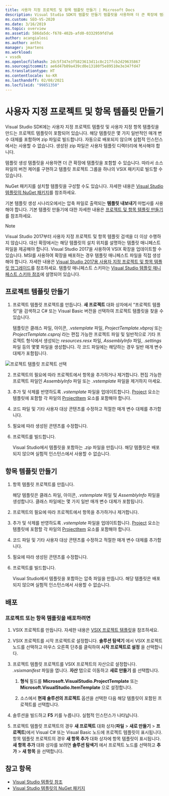 ```yaml
---
title: 사용자 지정 프로젝트 및 항목 템플릿 만들기 | Microsoft Docs
description: Visual Studio SDK의 템플릿 만들기 템플릿을 사용하여 더 큰 확장에 템플릿을 포함하는 방법을 알아봅니다.
ms.custom: SEO-VS-2020
ms.date: 3/16/2019
ms.topic: overview
ms.assetid: 586da5dc-f678-402b-afd0-0332959fd7a6
author: acangialosi
ms.author: anthc
manager: jmartens
ms.workload:
- vssdk
ms.openlocfilehash: 2dc5f347e3f5823613d11c8c217fcb2d29635867
ms.sourcegitcommit: ae6d47b09a439cd0e13180f5e89510e3e347fd47
ms.translationtype: HT
ms.contentlocale: ko-KR
ms.lasthandoff: 02/08/2021
ms.locfileid: "99851350"
---
```

# <a name="create-custom-project-and-item-templates"></a>사용자 지정 프로젝트 및 항목 템플릿 만들기

Visual Studio SDK에는 사용자 지정 프로젝트 템플릿 및 사용자 지정 항목 템플릿을 만드는 프로젝트 템플릿이 포함되어 있습니다. 해당 템플릿은 몇 가지 일반적인 매개 변수 대체를 포함하며 zip 파일로 빌드합니다. 자동으로 배포되지 않으며 실험적 인스턴스에서는 사용할 수 없습니다. 생성된 zip 파일은 사용자 템플릿 디렉터리에 복사해야 합니다.

템플릿 생성 템플릿을 사용하면 더 큰 확장에 템플릿을 포함할 수 있습니다. 따라서 소스 파일의 버전 제어를 구현하고 템플릿 프로젝트 그룹을 하나의 VSIX 패키지로 빌드할 수 있습니다.

NuGet 패키지를 설치할 템플릿을 구성할 수도 있습니다. 자세한 내용은 [Visual Studio 템플릿의 NuGet 패키지](/nuget/visual-studio-extensibility/visual-studio-templates)를 참조하세요.

기본 템플릿 생성 시나리오에서는 압축 파일로 출력되는 **템플릿 내보내기** 마법사를 사용해야 합니다. 기본 템플릿 만들기에 대한 자세한 내용은 [프로젝트 및 항목 템플릿 만들기](../ide/creating-project-and-item-templates.md)를 참조하세요.

> [!NOTE]
> Visual Studio 2017부터 사용자 지정 프로젝트 및 항목 템플릿 검색을 더 이상 수행하지 않습니다. 대신 확장에서는 해당 템플릿의 설치 위치를 설명하는 템플릿 매니페스트 파일을 제공해야 합니다. Visual Studio 2017을 사용하여 VSIX 확장을 업데이트할 수 있습니다. MSI를 사용하여 확장을 배포하는 경우 템플릿 매니페스트 파일을 직접 생성해야 합니다. 자세한 내용은 [Visual Studio 2017용 사용자 지정 프로젝트 및 항목 템플릿 업그레이드](../extensibility/upgrading-custom-project-and-item-templates-for-visual-studio-2017.md)를 참조하세요. 템플릿 매니페스트 스키마는 [Visual Studio 템플릿 매니페스트 스키마 참조](../extensibility/visual-studio-template-manifest-schema-reference.md)에 설명되어 있습니다.

## <a name="create-a-project-template"></a>프로젝트 템플릿 만들기

1. 프로젝트 템플릿 프로젝트를 만듭니다. **새 프로젝트** 대화 상자에서 “프로젝트 템플릿”을 검색하고 C# 또는 Visual Basic 버전을 선택하여 프로젝트 템플릿을 찾을 수 있습니다.

     템플릿은 클래스 파일, 아이콘, *.vstemplate* 파일, *ProjectTemplate.vbproj* 또는 *ProjectTemplate.csproj* 라는 편집 가능한 프로젝트 파일 및 일반적으로 기타 프로젝트 형식에서 생성되는 *resources.resx* 파일, *AssemblyInfo* 파일, *.settings* 파일 등의 몇몇 파일을 생성합니다. 각 코드 파일에는 해당하는 경우 일반 매개 변수 대체가 포함됩니다.

![프로젝트 템플릿 프로젝트 선택](media/project-template-selection.png)

2. 프로젝트의 필요에 따라 프로젝트에서 항목을 추가하거나 제거합니다. 편집 가능한 프로젝트 파일인 *AssemblyInfo* 파일 또는 *.vstemplate* 파일을 제거하지 마세요.

3. 추가 및 삭제를 반영하도록 *.vstemplate* 파일을 업데이트합니다. [Project](../extensibility/project-element-visual-studio-templates.md) 요소는 템플릿에 포함할 각 파일의 [ProjectItem](../extensibility/projectitem-element-visual-studio-item-templates.md) 요소를 포함해야 합니다.

4. 코드 파일 및 기타 사용자 대상 콘텐츠를 수정하고 적절한 매개 변수 대체를 추가합니다.

5. 필요에 따라 생성된 콘텐츠를 수정합니다.

6. 프로젝트를 빌드합니다.

     Visual Studio에서 템플릿을 포함하는 *.zip* 파일을 만듭니다. 해당 템플릿은 배포되지 않으며 실험적 인스턴스에서 사용할 수 없습니다.

## <a name="create-an-item-template"></a>항목 템플릿 만들기

1. 항목 템플릿 프로젝트를 만듭니다.

     해당 템플릿은 클래스 파일, 아이콘, *.vstemplate* 파일 및 *AssemblyInfo* 파일을 생성합니다. 클래스 파일에는 몇 가지 일반 매개 변수 대체가 포함됩니다.

2. 프로젝트의 필요에 따라 프로젝트에서 항목을 추가하거나 제거합니다.

3. 추가 및 삭제를 반영하도록 *.vstemplate* 파일을 업데이트합니다. [Project](../extensibility/project-element-visual-studio-templates.md) 요소는 템플릿에 포함할 각 파일의 [ProjectItem](../extensibility/projectitem-element-visual-studio-item-templates.md) 요소를 포함해야 합니다.

4. 코드 파일 및 기타 사용자 대상 콘텐츠를 수정하고 적절한 매개 변수 대체를 추가합니다.

5. 필요에 따라 생성된 콘텐츠를 수정합니다.

6. 프로젝트를 빌드합니다.

     Visual Studio에서 템플릿을 포함하는 압축 파일을 만듭니다. 해당 템플릿은 배포되지 않으며 실험적 인스턴스에서 사용할 수 없습니다.

## <a name="deployment"></a>배포

### <a name="to-deploy-the-project-or-item-template"></a>프로젝트 또는 항목 템플릿을 배포하려면

1. VSIX 프로젝트를 만듭니다. 자세한 내용은 [VSIX 프로젝트 템플릿](../extensibility/vsix-project-template.md)을 참조하세요.

2. VSIX 프로젝트를 시작 프로젝트로 설정합니다. **솔루션 탐색기** 에서 VSIX 프로젝트 노드를 선택하고 마우스 오른쪽 단추를 클릭하여 **시작 프로젝트로 설정** 을 선택합니다.

3. 프로젝트 템플릿 프로젝트를 VSIX 프로젝트의 자산으로 설정합니다. *.vsixmanifest* 파일을 엽니다. **자산** 탭으로 이동하고 **새로 만들기** 를 선택합니다.

    1. **형식** 필드를 **Microsoft.VisualStudio.ProjectTemplate** 또는 **Microsoft.VisualStudio.ItemTemplate** 으로 설정합니다.

    2. 소스에서 **현재 솔루션의 프로젝트** 옵션을 선택한 다음 해당 템플릿이 포함된 프로젝트를 선택합니다.

4. 솔루션을 빌드하고 **F5** 키를 누릅니다. 실험적 인스턴스가 나타납니다.

5. 프로젝트 템플릿 프로젝트의 경우 **새 프로젝트** 대화 상자(**파일** > **새로 만들기** > **프로젝트**)에서 Visual C# 또는 Visual Basic 노드에 프로젝트 템플릿이 표시됩니다. 항목 템플릿 프로젝트의 경우 **새 항목 추가** 대화 상자에 항목 템플릿이 표시됩니다. **새 항목 추가** 대화 상자를 보려면 **솔루션 탐색기** 에서 프로젝트 노드를 선택하고 **추가** > **새 항목** 을 선택합니다.

## <a name="see-also"></a>참고 항목

- [Visual Studio 템플릿 참조](../ide/creating-project-and-item-templates.md)
- [Visual Studio 템플릿의 NuGet 패키지](/nuget/visual-studio-extensibility/visual-studio-templates)
